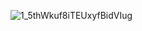 

![1_5thWkuf8iTEUxyfBidVIug](https://user-images.githubusercontent.com/52861859/216988351-2a3fa057-11dd-47c3-8ea9-ae67c80a1eb2.gif)
